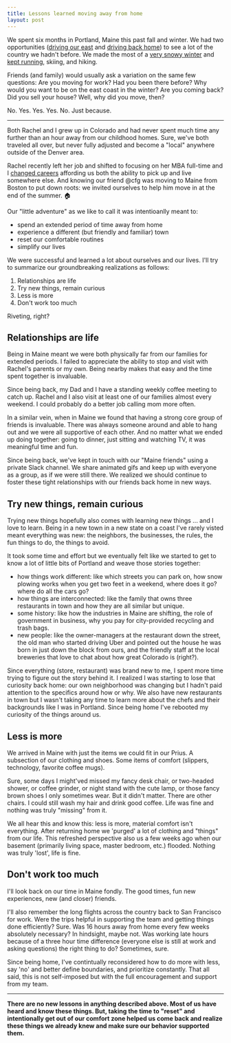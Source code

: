 ```yaml
---
title: Lessons learned moving away from home
layout: post
---
```


We spent six months in Portland, Maine this past fall and winter. We had two opportunities ([driving our east](driving-to-maine) and [driving back home](/driving-home-from-maine)) to see a lot of the country we hadn't before. We made the most of a [very snowy winter](/winter-in-maine) and [kept running](/running-around-portland), skiing, and hiking.

Friends (and family) would usually ask a variation on the same few questions: Are you moving for work? Had you been there before? Why would you want to be on the east coast in the winter? Are you coming back? Did you sell your house? Well, why did you move, then?

No. Yes. Yes. Yes. No. Just because.

---

Both Rachel and I grew up in Colorado and had never spent much time any further than an hour away from our childhood homes. Sure, we've both traveled all over, but never fully adjusted and become a "local" anywhere outside of the Denver area.

Rachel recently left her job and shifted to focusing on her MBA full-time and I [changed careers](/2014/chapter-2-github/) affording us both the ability to pick up and live somewhere else. And knowing our friend @cfg was moving to Maine from Boston to put down roots: we invited ourselves to help him move in at the end of the summer. :house:

Our "little adventure" as we like to call it was intentioanlly meant to:

- spend an extended period of time away from home
- experience a different (but friendly and familiar) town
- reset our comfortable routines
- simplify our lives

We were successful and learned a lot about ourselves and our lives. I'll try to summarize our groundbreaking realizations as follows:

1. Relationships are life
2. Try new things, remain curious
3. Less is more
4. Don't work too much

Riveting, right?

## Relationships are life

Being in Maine meant we were both physically far from our families for extended periods. I failed to appreciate the ability to stop and visit with Rachel's parents or my own. Being nearby makes that easy and the time spent together is invaluable.

Since being back, my Dad and I have a standing weekly coffee meeting to catch up. Rachel and I also visit at least one of our families almost every weekend. I could probably do a better job calling mom more often.

In a similar vein, when in Maine we found that having a strong core group of friends is invaluable. There was always someone around and able to hang out and we were all supportive of each other. And no matter what we ended up doing together: going to dinner, just sitting and watching TV, it was meaningful time and fun.

Since being back, we've kept in touch with our "Maine friends" using a private Slack channel. We share animated gifs and keep up with everyone as a group, as if we were still there. We realized we should continue to foster these tight relationships with our friends back home in new ways.

## Try new things, remain curious

Trying new things hopefully also comes with learning new things ... and I love to learn. Being in a new town in a new state on a coast I've rarely visted meant everything was new: the neighbors, the businesses, the rules, the fun things to do, the things to avoid.

It took some time and effort but we eventually felt like we started to get to know a lot of little bits of Portland and weave those stories together:

- how things work different: like which streets you can park on, how snow plowing works when you get two feet in a weekend, where does it go? where do all the cars go?
- how things are interconnected: like the family that owns three restaurants in town and how they are all similar but unique.
- some history: like how the industries in Maine are shifting, the role of government in business, why you pay for city-provided recycling and trash bags.
- new people: like the owner-managers at the restaurant down the street, the old man who started driving Uber and pointed out the house he was born in just down the block from ours, and the friendly staff at the local breweries that love to chat about how great Colorado is (right?).

Since everything (store, restaurant) was brand new to me, I spent more time trying to figure out the story behind it. I realized I was starting to lose that curiosity back home: our own neighborhood was changing but I hadn't paid attention to the specifics around how or why. We also have new restaurants in town but I wasn't taking any time to learn more about the chefs and their backgrounds like I was in Portland. Since being home I've rebooted my curiosity of the things around us.

## Less is more

We arrived in Maine with just the items we could fit in our Prius. A subsection of our clothing and shoes. Some items of comfort (slippers, technology, favorite coffee mugs).

Sure, some days I might'ved missed my fancy desk chair, or two-headed shower, or coffee grinder, or night stand with the cute lamp, or those fancy brown shoes I only sometimes wear. But it didn't matter. There are other chairs. I could still wash my hair and drink good coffee. Life was fine and nothing was truly "missing" from it.

We all hear this and know this: less is more, material comfort isn't everything. After returning home we 'purged' a lot of clothing and "things" from our life. This refreshed perspective also us a few weeks ago when our basement (primarily living space, master bedroom, etc.) flooded. Nothing was truly 'lost', life is fine.

## Don't work too much

I'll look back on our time in Maine fondly. The good times, fun new experiences, new (and closer) friends.

I'll also remember the long flights across the country back to San Francisco for work. Were the trips helpful in supporting the team and getting things done efficiently? Sure. Was 16 hours away from home every few weeks absolutely necessary? In hindsight, maybe not. Was working late hours because of a three hour time difference (everyone else is still at work and asking questions) the right thing to do? Sometimes, sure.

Since being home, I've contintually reconsidered how to do more with less, say 'no' and better define boundaries, and prioritize constantly. That all said, this is not self-imposed but with the full encouragement and support from my team.

---

**There are no new lessons in anything described above. Most of us have heard and know these things. But, taking the time to "reset" and intentionally get out of our comfort zone helped us come back and realize these things we already knew and make sure our behavior supported them.**
